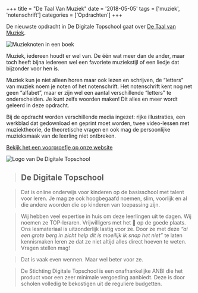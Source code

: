+++
title = "De Taal Van Muziek"
date = '2018-05-05'
tags = ['muziek', 'notenschrift']
categories = ['Opdrachten']
+++

De nieuwste opdracht in De Digitale Topschool gaat over [De Taal van Muziek](https://www.dedigitaletopschool.nl/voorproefjes/183-de-taal-van-muziek).

![Muzieknoten in een boek](/img/opdrachtens/black-and-white-blur-book-164821.jpg)

Muziek, iedereen houdt er wel van. De één wat meer dan de ander, maar toch heeft bijna iedereen wel een favoriete muziekstijl of een liedje dat bijzonder voor hen is.

Muziek kun je niet alleen horen maar ook lezen en schrijven, de “letters” van muziek noem je noten of het notenschrift. Het notenschrift kent nog net geen “alfabet”, maar er zijn wel een aantal verschillende “letters” te onderscheiden. Je kunt zelfs woorden maken! Dit alles en meer wordt geleerd in deze opdracht.

Bij de opdracht worden verschillende media ingezet: rijke illustraties, een werkblad
dat gedownload en geprint moet worden, twee video-lessen met muziektheorie, de
theoretische vragen en ook mag de persoonlijke muzieksmaak van de leerling
niet ontbreken.

[Bekijk het een voorproefje op onze website](https://www.dedigitaletopschool.nl/voorproefjes/183-de-taal-van-muziek)

![Logo van De Digitale Topschool](/img/de-digitale-topschool.png)

> ## De Digitale Topschool

> Dat is online onderwijs voor kinderen op de basisschool met talent voor leren.
Je mag ze ook hoogbegaafd noemen, slim, voorlijk en al die andere woorden die
op kinderen van toepassing zijn.

> Wij hebben veel expertise in huis om deze leerlingen uit te dagen. Wij noemen
ze TOP-leraren. Vrijwilligers met het 💜 op de goede plaats. Ons lesmateriaal
is uitzonderlijk lastig voor ze. Door ze met deze _“ai een grote berg in zicht help
dit is moeilijk ik snap het niet”_ te laten kennismaken leren ze dat ze niet
altijd alles direct hoeven te weten. Vragen stellen mag!

> Dat is vaak even wennen. Maar wel beter voor ze.

> De Stichting Digitale Topschool is een onafhankelijke ANBI die het product voor
een zeer minimale vergoeding aanbiedt. Deze is door scholen volledig te
bekostigen uit de reguliere budgetten.
